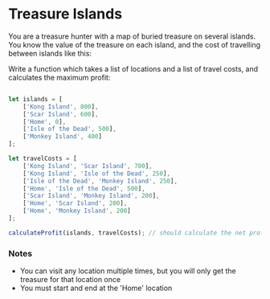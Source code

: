 # Treasure Islands
You are a treasure hunter with a map of buried treasure on several islands.  You know the value of the treasure on each island, and the cost of travelling between islands like this:

Write a function which takes a list of locations and a list of travel costs, and calculates the maximum profit:

```js

let islands = [
    ['Kong Island', 800],
    ['Scar Island', 600],
    ['Home', 0],
    ['Isle of the Dead', 500],
    ['Monkey Island', 400]
];

let travelCosts = [
    ['Kong Island', 'Scar Island', 700],
    ['Kong Island', 'Isle of the Dead', 250],
    ['Isle of the Dead', 'Monkey Island', 250],
    ['Home', 'Isle of the Dead', 500],
    ['Scar Island', 'Monkey Island', 200],
    ['Home', 'Scar Island', 200],
    ['Home', 'Monkey Island', 200]
];

calculateProfit(islands, travelCosts); // should calculate the net profit


```



### Notes
- You can visit any location multiple times, but you will only get the treasure for that location once
- You must start and end at the 'Home' location
